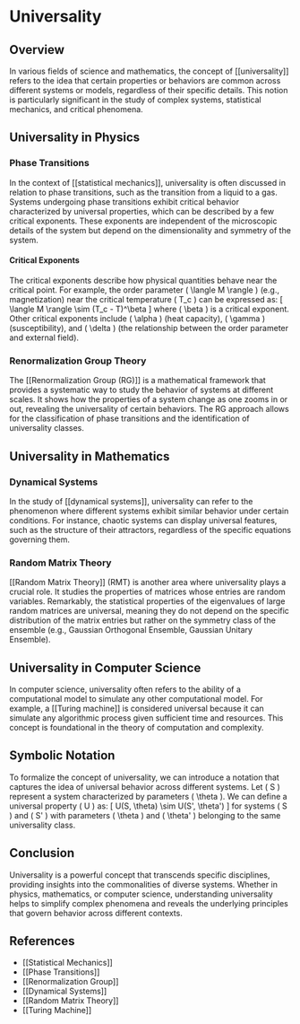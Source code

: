 
# Universality

## Overview
In various fields of science and mathematics, the concept of [[universality]] refers to the idea that certain properties or behaviors are common across different systems or models, regardless of their specific details. This notion is particularly significant in the study of complex systems, statistical mechanics, and critical phenomena.

## Universality in Physics
### Phase Transitions
In the context of [[statistical mechanics]], universality is often discussed in relation to phase transitions, such as the transition from a liquid to a gas. Systems undergoing phase transitions exhibit critical behavior characterized by universal properties, which can be described by a few critical exponents. These exponents are independent of the microscopic details of the system but depend on the dimensionality and symmetry of the system.

#### Critical Exponents
The critical exponents describe how physical quantities behave near the critical point. For example, the order parameter \( \langle M \rangle \) (e.g., magnetization) near the critical temperature \( T_c \) can be expressed as:
\[
\langle M \rangle \sim (T_c - T)^\beta
\]
where \( \beta \) is a critical exponent. Other critical exponents include \( \alpha \) (heat capacity), \( \gamma \) (susceptibility), and \( \delta \) (the relationship between the order parameter and external field).

### Renormalization Group Theory
The [[Renormalization Group (RG)]] is a mathematical framework that provides a systematic way to study the behavior of systems at different scales. It shows how the properties of a system change as one zooms in or out, revealing the universality of certain behaviors. The RG approach allows for the classification of phase transitions and the identification of universality classes.

## Universality in Mathematics
### Dynamical Systems
In the study of [[dynamical systems]], universality can refer to the phenomenon where different systems exhibit similar behavior under certain conditions. For instance, chaotic systems can display universal features, such as the structure of their attractors, regardless of the specific equations governing them.

### Random Matrix Theory
[[Random Matrix Theory]] (RMT) is another area where universality plays a crucial role. It studies the properties of matrices whose entries are random variables. Remarkably, the statistical properties of the eigenvalues of large random matrices are universal, meaning they do not depend on the specific distribution of the matrix entries but rather on the symmetry class of the ensemble (e.g., Gaussian Orthogonal Ensemble, Gaussian Unitary Ensemble).

## Universality in Computer Science
In computer science, universality often refers to the ability of a computational model to simulate any other computational model. For example, a [[Turing machine]] is considered universal because it can simulate any algorithmic process given sufficient time and resources. This concept is foundational in the theory of computation and complexity.

## Symbolic Notation
To formalize the concept of universality, we can introduce a notation that captures the idea of universal behavior across different systems. Let \( S \) represent a system characterized by parameters \( \theta \). We can define a universal property \( U \) as:
\[
U(S, \theta) \sim U(S', \theta')
\]
for systems \( S \) and \( S' \) with parameters \( \theta \) and \( \theta' \) belonging to the same universality class.

## Conclusion
Universality is a powerful concept that transcends specific disciplines, providing insights into the commonalities of diverse systems. Whether in physics, mathematics, or computer science, understanding universality helps to simplify complex phenomena and reveals the underlying principles that govern behavior across different contexts.

## References
- [[Statistical Mechanics]]
- [[Phase Transitions]]
- [[Renormalization Group]]
- [[Dynamical Systems]]
- [[Random Matrix Theory]]
- [[Turing Machine]]
